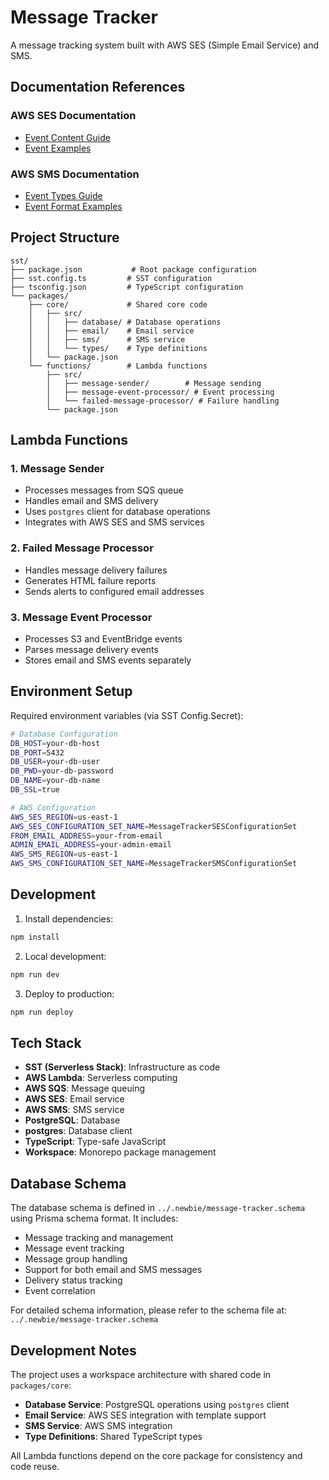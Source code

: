 # Message Tracker

A message tracking system built with AWS SES (Simple Email Service) and SMS.

## Documentation References

### AWS SES Documentation

- [Event Content Guide](https://docs.aws.amazon.com/ses/latest/dg/event-publishing-retrieving-firehose-contents.html)
- [Event Examples](https://docs.aws.amazon.com/ses/latest/dg/event-publishing-retrieving-firehose-examples.html)

### AWS SMS Documentation

- [Event Types Guide](https://docs.aws.amazon.com/sms-voice/latest/userguide/configuration-sets-event-types.html)
- [Event Format Examples](https://docs.aws.amazon.com/sms-voice/latest/userguide/configuration-sets-event-format.html)

## Project Structure

```
sst/
├── package.json           # Root package configuration
├── sst.config.ts         # SST configuration
├── tsconfig.json         # TypeScript configuration
└── packages/
    ├── core/             # Shared core code
    │   ├── src/
    │   │   ├── database/ # Database operations
    │   │   ├── email/    # Email service
    │   │   ├── sms/      # SMS service
    │   │   └── types/    # Type definitions
    │   └── package.json
    └── functions/        # Lambda functions
        ├── src/
        │   ├── message-sender/        # Message sending
        │   ├── message-event-processor/ # Event processing
        │   └── failed-message-processor/ # Failure handling
        └── package.json
```

## Lambda Functions

### 1. Message Sender

- Processes messages from SQS queue
- Handles email and SMS delivery
- Uses `postgres` client for database operations
- Integrates with AWS SES and SMS services

### 2. Failed Message Processor

- Handles message delivery failures
- Generates HTML failure reports
- Sends alerts to configured email addresses

### 3. Message Event Processor

- Processes S3 and EventBridge events
- Parses message delivery events
- Stores email and SMS events separately

## Environment Setup

Required environment variables (via SST Config.Secret):

```bash
# Database Configuration
DB_HOST=your-db-host
DB_PORT=5432
DB_USER=your-db-user
DB_PWD=your-db-password
DB_NAME=your-db-name
DB_SSL=true

# AWS Configuration
AWS_SES_REGION=us-east-1
AWS_SES_CONFIGURATION_SET_NAME=MessageTrackerSESConfigurationSet
FROM_EMAIL_ADDRESS=your-from-email
ADMIN_EMAIL_ADDRESS=your-admin-email
AWS_SMS_REGION=us-east-1
AWS_SMS_CONFIGURATION_SET_NAME=MessageTrackerSMSConfigurationSet
```

## Development

1. Install dependencies:

```bash
npm install
```

2. Local development:

```bash
npm run dev
```

3. Deploy to production:

```bash
npm run deploy
```

## Tech Stack

- **SST (Serverless Stack)**: Infrastructure as code
- **AWS Lambda**: Serverless computing
- **AWS SQS**: Message queuing
- **AWS SES**: Email service
- **AWS SMS**: SMS service
- **PostgreSQL**: Database
- **postgres**: Database client
- **TypeScript**: Type-safe JavaScript
- **Workspace**: Monorepo package management

## Database Schema

The database schema is defined in `../.newbie/message-tracker.schema` using Prisma schema format. It includes:

- Message tracking and management
- Message event tracking
- Message group handling
- Support for both email and SMS messages
- Delivery status tracking
- Event correlation

For detailed schema information, please refer to the schema file at:
`../.newbie/message-tracker.schema`

## Development Notes

The project uses a workspace architecture with shared code in `packages/core`:

- **Database Service**: PostgreSQL operations using `postgres` client
- **Email Service**: AWS SES integration with template support
- **SMS Service**: AWS SMS integration
- **Type Definitions**: Shared TypeScript types

All Lambda functions depend on the core package for consistency and code reuse.
